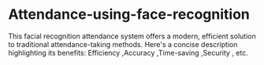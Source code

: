 # Attendance-using-face-recognition
This facial recognition attendance system offers a modern, efficient solution to traditional attendance-taking methods. Here's a concise description highlighting its benefits:  Efficiency ,Accuracy ,Time-saving ,Security , etc.
